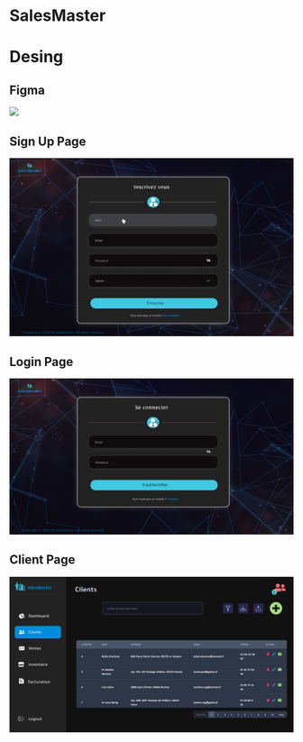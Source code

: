 # SalesMaster

# Desing

## Figma

[<img src="https://i.pinimg.com/originals/66/8c/cc/668cccb3f734f342e07c0185e6d9a975.png" width="100">](https://www.figma.com/file/itxm2N7qeGCKFIzSH6uuaL/SalesMaster?type=design&node-id=0-1&mode=design&t=rSrh7zLMv5tBlXgE-0)

## Sign Up Page
![Sign Up Page](<src/interfaces/Sign Up Page.png>)

## Login Page
![Login Page](<src/interfaces/Login Page.png>)

## Client Page
![Client Page](<src/interfaces/Client Page.png>)
